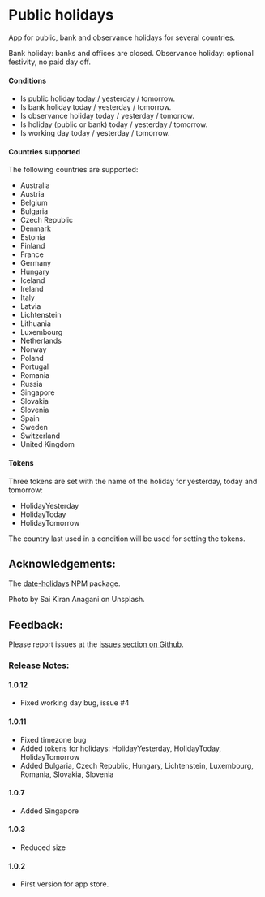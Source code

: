# Public holidays

App for public, bank and observance holidays for several countries.

Bank holiday: banks and offices are closed.
Observance holiday: optional festivity, no paid day off.

#### Conditions

- Is public holiday today / yesterday / tomorrow.
- Is bank holiday today / yesterday / tomorrow.
- Is observance holiday today / yesterday / tomorrow.
- Is holiday (public or bank) today / yesterday / tomorrow.
- Is working day today / yesterday / tomorrow.

#### Countries supported

The following countries are supported:

- Australia
- Austria
- Belgium
- Bulgaria
- Czech Republic
- Denmark
- Estonia
- Finland
- France
- Germany
- Hungary
- Iceland
- Ireland
- Italy
- Latvia
- Lichtenstein
- Lithuania
- Luxembourg
- Netherlands
- Norway
- Poland
- Portugal
- Romania
- Russia
- Singapore
- Slovakia
- Slovenia
- Spain
- Sweden
- Switzerland
- United Kingdom

#### Tokens

Three tokens are set with the name of the holiday for yesterday, today and tomorrow:

- HolidayYesterday
- HolidayToday
- HolidayTomorrow

The country last used in a condition will be used for setting the tokens.

## Acknowledgements:

The [date-holidays](https://www.npmjs.com/package/date-holidays) NPM package.

Photo by Sai Kiran Anagani on Unsplash.

## Feedback:

Please report issues at the [issues section on Github](https://github.com/balmli/no.almli.publicholidays/issues).

### Release Notes:

#### 1.0.12

- Fixed working day bug, issue #4

#### 1.0.11

- Fixed timezone bug
- Added tokens for holidays: HolidayYesterday, HolidayToday, HolidayTomorrow
- Added Bulgaria, Czech Republic, Hungary, Lichtenstein, Luxembourg, Romania, Slovakia, Slovenia

#### 1.0.7

- Added Singapore

#### 1.0.3

- Reduced size 

#### 1.0.2

- First version for app store.
